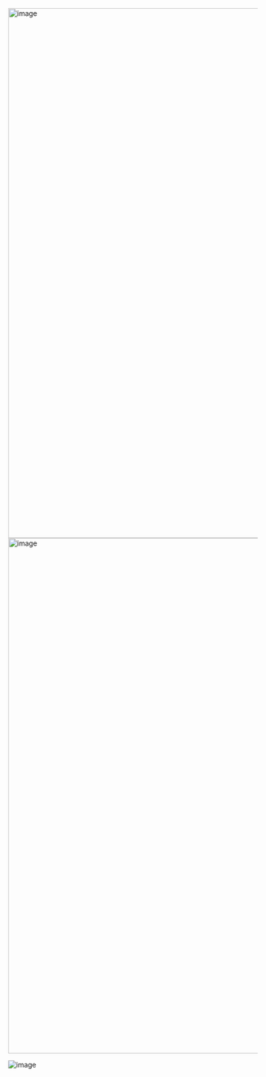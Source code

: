 <img width="1069" alt="image" src="https://github.com/user-attachments/assets/c48feec0-32e8-4401-ae6c-2d94b229b6b3" />

<img width="1040" alt="image" src="https://github.com/user-attachments/assets/9202b13f-5675-4330-9ef7-e84023440434" />

![image](https://github.com/user-attachments/assets/57fc299e-ce85-4eac-a18b-72dfc86dd8b4)

